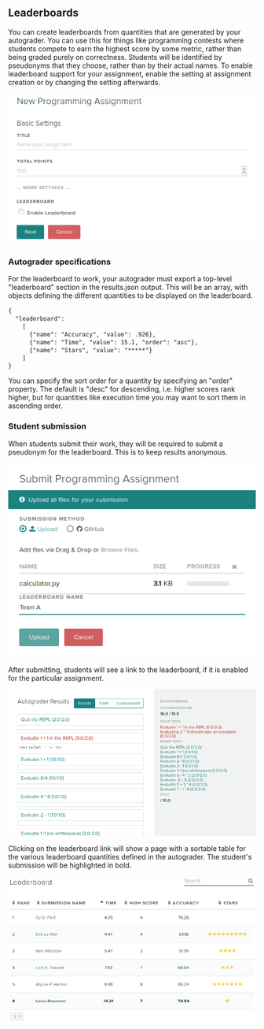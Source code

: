 ## Leaderboards

You can create leaderboards from quantities that are generated by your
autograder. You can use this for things like programming contests
where students compete to earn the highest score by some metric,
rather than being graded purely on correctness. Students will be
identified by pseudonyms that they choose, rather than by their actual
names. To enable leaderboard support for your assignment, enable the
setting at assignment creation or by changing the setting afterwards.

[![Leaderboard setting](leaderboard_setting.png)](leaderboard_setting.png)


### Autograder specifications

For the leaderboard to work, your autograder must export a top-level
"leaderboard" section in the results.json output. This will be an
array, with objects defining the different quantities to be displayed
on the leaderboard.

```
{
  "leaderboard":
    [
      {"name": "Accuracy", "value": .926},
      {"name": "Time", "value": 15.1, "order": "asc"},
      {"name": "Stars", "value": "*****"}
    ]
}
```

You can specify the sort order for a quantity by specifying an "order"
property. The default is "desc" for descending, i.e. higher scores
rank higher, but for quantities like execution time you may want to
sort them in ascending order.

### Student submission

When students submit their work, they will be required to submit a
pseudonym for the leaderboard. This is to keep results anonymous.

[![Student submission form with leaderboard enabled](submit_form_with_leaderboard.png)](submit_form_with_leaderboard.png)


After submitting, students will see a link to the leaderboard, if it
is enabled for the particular assignment.

[![Assignment submission with leaderboard enabled](submission_with_leaderboard_enabled.png)](submission_with_leaderboard_enabled.png)

Clicking on the leaderboard link will show a page with a sortable
table for the various leaderboard quantities defined in the
autograder. The student's submission will be highlighted in bold.

[![Leaderboard](leaderboard.png)](leaderboard.png)
